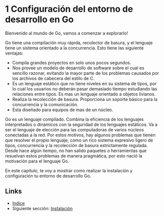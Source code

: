 # 1 Configuración del entorno de desarrollo en Go

Bienvenido al mundo de Go, vamos a comenzar a explorarlo!

Go tiene una compilación muy rápida, recolector de basura, y el lenguaje tiene un sistema orientado a la concurrencia. Esto tiene las siguiente ventajas:

- Compila grandes proyectos en solo unos pocos segundos.
- Nos provee un modelo de desarrollo de software sobre el cual es sencillo razonar, evitando la mayor parte de los problemas causados por los archivos de cabecera del estilo de C.
- Es un lenguaje estático que no tiene niveles en su sistema de tipos, por lo cual los usuarios no deberán pasar demasiado tiempo  estudiando las relaciones entre tipos. Es mas un lenguaje orientado a objetos livianos.
- Realiza la recolección de basura. Proporciona un soporte básico para la concurrencia y la comunicación.
- Esta diseñado para equipos de mas de un núcleo.

Go es un lenguaje compilado. Combina la eficiencia de los lenguajes interpretados o dinámicos con la seguridad de los lenguajes estáticos. Va a ser el lenguaje de elección para las computadoras de varios núcleos conectadas a la red. Por estos motivos, hay algunos problemas que tienen que resolver el propio lenguaje, como un rico sistema expresivo ligero de tipos, concurrencia y la recolección de basura estrictamente regulada. Desde hace algún tiempo, no han salido paquetes o herramientas que resuelvan estos problemas de manera pragmática, por esto nació la motivación para el lenguaje Go.

En este capitulo, te voy a mostrar como realizar la instalación y configuración tu entorno de desarrollo Go.

## Links

- [Indice](preface.md)
- Siguiente sección: [Instalación](01.1.md)
